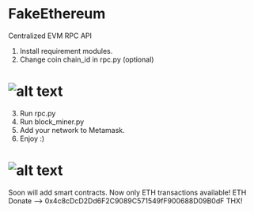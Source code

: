 # FakeEthereum
Centralized EVM RPC API

1. Install requirement modules.
2. Change coin chain_id in rpc.py (optional)
# ![alt text](https://i.imgur.com/H4ZQymC.png)
3. Run rpc.py
4. Run block_miner.py
5. Add your network to Metamask.
6. Enjoy :)
# ![alt text](https://i.imgur.com/LUCtFE1.png)

Soon will add smart contracts. Now only ETH transactions available!
ETH Donate --> 0x4c8cDcD2Dd6F2C9089C571549fF900688D09B0dF
THX!
